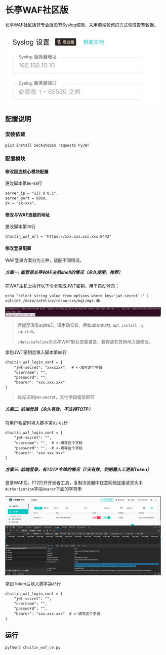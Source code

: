 # 长亭WAF社区版

长亭WAF社区版非专业版没有Syslog权限，采用前端轮询的方式获取告警数据。

![](./img/1.jpg)

## 配置说明

### 安装依赖

```
pip3 install SecAutoBan requests PyJWT
```

### 配置模块

#### 修改回连核心模块配置

更改脚本第`86`-`88`行

```
server_ip = "127.0.0.1",
server_port = 8080,
sk = "sk-xxx",
```

#### 修改与WAF连接的地址

更改脚本第`78`行

```
chaitin_waf_url = "https://xxx.xxx.xxx.xxx:9443"
```

#### 修改登录配置

WAF登录方案分为三种，适配不同情况。

##### 方案一: 能登录长亭WAF主机shell的情况（永久使用，推荐）

在WAF主机上执行以下命令获取JWT密钥，用于自动登录：

```shell
echo "select string_value from options where key='jwt-secret';" | sqlite3 /data/safeline/resources/mgt/mgt.db
```

![](./img/2.jpg)

> 若提示没有sqlite3，请手动安装，例如ubuntu为: `apt install -y sqlite3`。

> `/data/safeline`为长亭WAF默认安装目录，若存放在其他地方请修改。

拿到JWT密钥后填入脚本第`80`行

```
chaitin_waf_login_conf = {
    "jwt-secret": "xxxxxxx",  # <-填写这个字段
    "username": "",
    "password": "",
    "bearer": "xxx.xxx.xxx"
}
```

> 优先识别jwt-secret，其他字段留空即可

##### 方案二: 前端登录（永久有效，不支持TOTP）

将用户名密码填入脚本第`81`-`82`行

```
chaitin_waf_login_conf = {
    "jwt-secret": "",
    "username": "",  # <-填写这个字段
    "password": "",  # <-填写这个字段
    "bearer": "xxx.xxx.xxx"
}
```

##### 方案三: 前端登录，有TOTP令牌的情况（7天有效，到期需人工更新Token）

登录WAF后，F12打开开发者工具，复制浏览器中任意网络连接请求头中`Authorization`字段`Bearer`下面的字符串

![](./img/3.jpg)

拿到Token后填入脚本第`83`行

```
chaitin_waf_login_conf = {
    "jwt-secret": "",
    "username": "",
    "password": "",
    "bearer": "xxx.xxx.xxx"  # <-填写这个字段
}
```

## 运行

```shell
python3 chaitin_waf_ce.py
```
